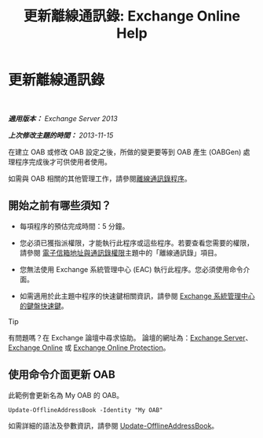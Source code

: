 ﻿---
title: '更新離線通訊錄: Exchange Online Help'
TOCTitle: 更新離線通訊錄
ms:assetid: 448a207e-41b4-4cef-9fe9-a68b81e2ec4e
ms:mtpsurl: https://technet.microsoft.com/zh-tw/library/Aa997684(v=EXCHG.150)
ms:contentKeyID: 50473147
ms.date: 05/23/2018
mtps_version: v=EXCHG.150
ms.translationtype: MT
---

# 更新離線通訊錄

 

_**適用版本：** Exchange Server 2013_

_**上次修改主題的時間：** 2013-11-15_

在建立 OAB 或修改 OAB 設定之後，所做的變更要等到 OAB 產生 (OABGen) 處理程序完成後才可供使用者使用。

如需與 OAB 相關的其他管理工作，請參閱[離線通訊錄程序](offline-address-book-procedures-exchange-2013-help.md)。

## 開始之前有哪些須知？

  - 每項程序的預估完成時間：5 分鐘。

  - 您必須已獲指派權限，才能執行此程序或這些程序。若要查看您需要的權限，請參閱 [電子信箱地址與通訊錄權限](email-address-and-address-book-permissions-exchange-2013-help.md)主題中的「離線通訊錄」項目。

  - 您無法使用 Exchange 系統管理中心 (EAC) 執行此程序。您必須使用命令介面。

  - 如需適用於此主題中程序的快速鍵相關資訊，請參閱 [Exchange 系統管理中心的鍵盤快速鍵](keyboard-shortcuts-in-the-exchange-admin-center-exchange-online-protection-help.md)。


> [!TIP]  
> 有問題嗎？在 Exchange 論壇中尋求協助。 論壇的網址為：<a href="https://go.microsoft.com/fwlink/p/?linkid=60612">Exchange Server</a>、 <a href="https://go.microsoft.com/fwlink/p/?linkid=267542">Exchange Online</a> 或 <a href="https://go.microsoft.com/fwlink/p/?linkid=285351">Exchange Online Protection</a>。




## 使用命令介面更新 OAB

此範例會更新名為 My OAB 的 OAB。

    Update-OfflineAddressBook -Identity "My OAB"

如需詳細的語法及參數資訊，請參閱 [Update-OfflineAddressBook](https://technet.microsoft.com/zh-tw/library/aa995979\(v=exchg.150\))。

